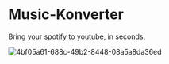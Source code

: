 # Music-Konverter 
Bring your spotify to youtube, in seconds.

![4bf05a61-688c-49b2-8448-08a5a8da36ed](https://github.com/user-attachments/assets/1ea31ac6-71a2-4868-8c68-4093409bf174)
